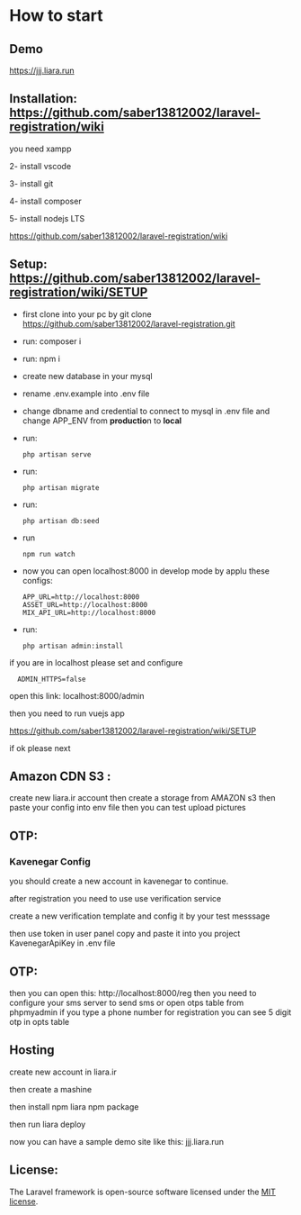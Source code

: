 # How to start


## Demo

https://jjj.liara.run

## Installation: https://github.com/saber13812002/laravel-registration/wiki

you need xampp 

2- install vscode 

3- install git

4- install composer

5- install nodejs LTS

https://github.com/saber13812002/laravel-registration/wiki

## Setup: https://github.com/saber13812002/laravel-registration/wiki/SETUP

- first clone into your pc by git clone https://github.com/saber13812002/laravel-registration.git
- run: composer i
- run: npm i
- create new database in your mysql
- rename .env.example into .env file
- change dbname and credential to connect to mysql in .env file and change APP_ENV from **productio**n to **local**
- run: 

      php artisan serve

- run: 

      php artisan migrate
        
- run: 

      php artisan db:seed
        
        
- run 

      npm run watch
      
- now you can open localhost:8000 in develop mode by applu these configs:

      APP_URL=http://localhost:8000
      ASSET_URL=http://localhost:8000
      MIX_API_URL=http://localhost:8000

- run: 

      php artisan admin:install

if you are in localhost please set and configure 

      ADMIN_HTTPS=false
    
open this link: localhost:8000/admin

then you need to run vuejs app


https://github.com/saber13812002/laravel-registration/wiki/SETUP

if ok please next

## Amazon CDN S3 :

create new liara.ir account 
then create a storage from AMAZON s3
then paste your config into env file
then you can test upload pictures


## OTP:

### Kavenegar Config

you should create a new account in kavenegar to continue.

after registration you need to use use verification service

create a new verification template and config it by your test messsage 

then use token in user panel copy and paste it into you project KavenegarApiKey in .env file

## OTP:

then you can open this: http://localhost:8000/reg
then you need to configure your sms server to send sms or open otps table from phpmyadmin
if you type a phone number for registration you can see 5 digit otp in opts table

## Hosting

create new account in liara.ir

then create a mashine

then install npm liara npm package

then run liara deploy

now you can have a sample demo site like this: jjj.liara.run

## License:

The Laravel framework is open-source software licensed under the [MIT license](https://opensource.org/licenses/MIT).
